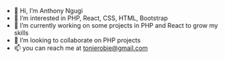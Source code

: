 - 👋 Hi, I’m Anthony Ngugi
- 👀 I’m interested in PHP, React, CSS, HTML, Bootstrap
- 🌱 I’m currently working on some projects in PHP and React to grow my skills
- 💞️ I’m looking to collaborate on PHP projects
- 📫 you can reach me at tonierobie@gmail.com

<!---
tonierobie/tonierobie is a ✨ special ✨ repository because its `README.md` (this file) appears on your GitHub profile.
You can click the Preview link to take a look at your changes.
--->
